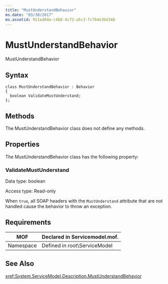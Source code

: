 ```yaml
---
title: "MustUnderstandBehavior"
ms.date: "03/30/2017"
ms.assetid: 911ed04a-c4b8-4c72-a5c3-fc7b4e3b4348
---
```

# MustUnderstandBehavior
MustUnderstandBehavior  

## Syntax  

```  
class MustUnderstandBehavior : Behavior  
{  
  boolean ValidateMustUnderstand;  
};  
```  

## Methods  
 The MustUnderstandBehavior class does not define any methods.  

## Properties  
 The MustUnderstandBehavior class has the following property:  

### ValidateMustUnderstand  
 Data type: boolean  

 Access type: Read-only  

 When `true`, all SOAP headers with the `MustUnderstand` attribute that are not handled cause the behavior to throw an exception.  

## Requirements  


|MOF|Declared in Servicemodel.mof.|  
|---------|-----------------------------------|  
|Namespace|Defined in root\ServiceModel|  

## See Also  
 <xref:System.ServiceModel.Description.MustUnderstandBehavior>
